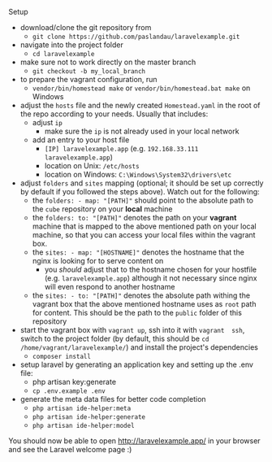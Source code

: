 Setup
- download/clone the git repository from
  - `git clone https://github.com/paslandau/laravelexample.git`
- navigate into the project folder
  - `cd laravelexample`
- make sure not to work directly on the master branch  
  - `git checkout -b my_local_branch`
- to prepare the vagrant configuration, run
  - `vendor/bin/homestead make` or `vendor/bin/homestead.bat make` on 
Windows
- adjust the `hosts` file and the newly created `Homestead.yaml` in the 
root of the repo according to your needs. Usually that includes:
  - adjust `ip`
    - make sure the `ip` is not already used in your local network
  - add an entry to your host file
    - `[IP] laravelexample.app` (e.g. `192.168.33.111 
laravelexample.app`)
    - location on Unix: `/etc/hosts`
    - location on Windows: `C:\Windows\System32\drivers\etc`
- adjust `folders` and `sites` mapping (optional; it should be set up 
correctly by default if you followed the steps above).
  Watch out for the following:
  - the `folders: - map: "[PATH]"` should point to the absolute path to 
the `cube` repository on your **local** machine
  - the `folders: to: "[PATH]"` denotes the path on your **vagrant** 
machine that is mapped to the above mentioned path on your local 
machine,
    so that you can access your local files within the vagrant box.
  - the `sites: - map: "[HOSTNAME]"` denotes the hostname that the nginx
 is looking for to serve content on
    - you _should_ adjust that to the hostname chosen for your hostfile 
(e.g. `laravelexample.app`) although it not necessary since nginx will 
even respond to another hostname
  - the `sites: - to: "[PATH]"` denotes the absolute path withing the 
vagrant box that the above mentioned hostname uses as `root` path for 
content.
    This should be the path to the `public` folder of this repository
- start the vagrant box with `vagrant up`, ssh into it with `vagrant 
ssh`, switch to the project folder (by default, this should be `cd 
/home/vagrant/laravelexample/`) and install the 
  project's dependencies
  - `composer install`
- setup laravel by generating an application key and setting up the .env
 file:
  - php artisan key:generate
  - `cp .env.example .env`
- generate the meta data files for better code completion
  - `php artisan ide-helper:meta`
  - `php artisan ide-helper:generate`
  - `php artisan ide-helper:model`

You should now be able to open http://laravelexample.app/ in your browser and see the Laravel welcome page :)